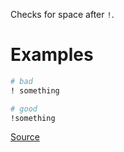 
Checks for space after `!`.

# Examples

```ruby
# bad
! something

# good
!something
```

[Source](http://www.rubydoc.info/gems/rubocop/RuboCop/Cop/Layout/SpaceAfterNot)
